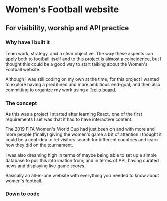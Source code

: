 <!-- Title -->

# Women's Football website

<!-- Headline -->

## For visibility, worship and API practice

<!-- Body -->

### Why have I built it

Team work, strategy, and a clear objective. The way these aspects can apply both to football itself and to this project is almost a coincidence, but I thought this could be a good way to start talking about the Women's Football website.

Although I was still coding on my own at the time, for this project I wanted to explore having a predifined and more ambitious end-goal, and then also committing to organize my work using a [Trello board](https://trello.com/b/rYfBu3Yf/wf-website-revamp).

### The concept

<!--Use React to create a website that would engage visitors into wanting to learn more about a relevant women's football event. -->

As this was a project I started after learning React, one of the first requirements I set was that it had to have interactive content. 

The 2019 FIFA Women's World Cup had just been on and with more and more people (finally) giving the women's game a bit of attention I thought it could be a cool idea to let visitors search for different countries and learn how they did on the tournament.

I was also dreaming high in terms of maybe being able to set up a simple database to pull this information from; and in terms of API, having curated news and displaying live game *scores*.

Basically an all-in-one website with everything you needed to know about women's football.

### Down to code

<!--Using API and an online JSON storage to display curated content about the women's game. -->


